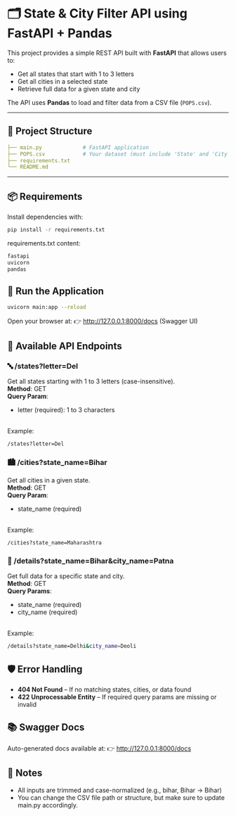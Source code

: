 # 🗂️ State & City Filter API using FastAPI + Pandas

This project provides a simple REST API built with **FastAPI** that allows users to:

- Get all states that start with 1 to 3 letters
- Get all cities in a selected state
- Retrieve full data for a given state and city

The API uses **Pandas** to load and filter data from a CSV file (`POPS.csv`).

---

## 📁 Project Structure

```yaml
├── main.py             # FastAPI application
├── POPS.csv            # Your dataset (must include 'State' and 'City' columns)
├── requirements.txt
└── README.md
```

---

## 📦 Requirements

Install dependencies with:

```bash
pip install -r requirements.txt
```

requirements.txt content:

```bash
fastapi
uvicorn
pandas
```

## 🚀 Run the Application

```bash
uvicorn main:app --reload
```

Open your browser at: 👉 http://127.0.0.1:8000/docs (Swagger UI)

## 🧪 Available API Endpoints
### 🔤 /states?letter=Del
Get all states starting with 1 to 3 letters (case-insensitive).<br>
**Method**: GET<br>
**Query Param**:
* letter (required): 1 to 3 characters
<br>
Example:

```bash
/states?letter=Del
```

### 🏙️ /cities?state_name=Bihar
Get all cities in a given state.<br>
**Method**: GET<br>
**Query Param**:
* state_name (required)
<br>
Example:

```bash
/cities?state_name=Maharashtra
```

### 📄 /details?state_name=Bihar&city_name=Patna
Get full data for a specific state and city.<br>
**Method**: GET<br>
**Query Params**:
* state_name (required)
* city_name (required)
<br>
Example:

```bash
/details?state_name=Delhi&city_name=Deoli
```

## 🛡️ Error Handling
* **404 Not Found** – If no matching states, cities, or data found
* **422 Unprocessable Entity** – If required query params are missing or invalid

## 📚 Swagger Docs
Auto-generated docs available at:
👉 http://127.0.0.1:8000/docs

## 🧼 Notes
* All inputs are trimmed and case-normalized (e.g., bihar, Bihar → Bihar) <br>
* You can change the CSV file path or structure, but make sure to update main.py accordingly.